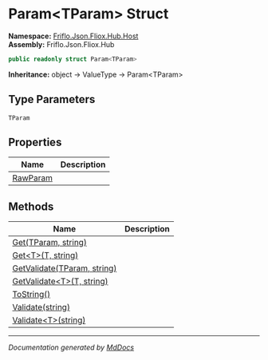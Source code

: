 ﻿<!--  
  <auto-generated>   
    The contents of this file were generated by a tool.  
    Changes to this file may be list if the file is regenerated  
  </auto-generated>   
-->

# Param\<TParam\> Struct

**Namespace:** [Friflo.Json.Fliox.Hub.Host](../index.md)  
**Assembly:** Friflo.Json.Fliox.Hub

```csharp
public readonly struct Param<TParam>
```

**Inheritance:** object → ValueType → Param\<TParam\>

## Type Parameters

`TParam`

## Properties

| Name                               | Description |
| ---------------------------------- | ----------- |
| [RawParam](properties/RawParam.md) |             |

## Methods

| Name                                                                           | Description |
| ------------------------------------------------------------------------------ | ----------- |
| [Get(TParam, string)](methods/Get.md#gettparam-string)                         |             |
| [Get\<T\>(T, string)](methods/Get.md#gettt-string)                             |             |
| [GetValidate(TParam, string)](methods/GetValidate.md#getvalidatetparam-string) |             |
| [GetValidate\<T\>(T, string)](methods/GetValidate.md#getvalidatett-string)     |             |
| [ToString()](methods/ToString.md)                                              |             |
| [Validate(string)](methods/Validate.md#validatestring)                         |             |
| [Validate\<T\>(string)](methods/Validate.md#validatetstring)                   |             |

___

*Documentation generated by [MdDocs](https://github.com/ap0llo/mddocs)*
